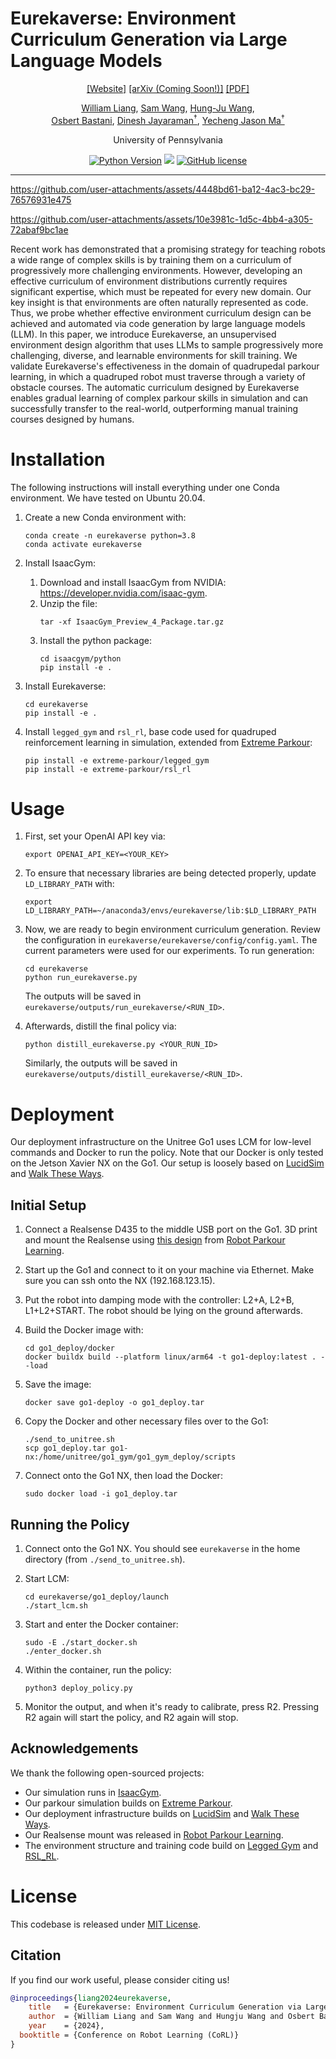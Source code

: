 # Eurekaverse: Environment Curriculum Generation via Large Language Models

<div align="center">

[[Website]](https://eureka-research.github.io/eureka-verse/)
[[arXiv (Coming Soon!)]]()
[[PDF]](https://eureka-research.github.io/eurekaverse/assets/eurekaverse_paper.pdf)

[William Liang](https://willjhliang.github.io), [Sam Wang](https://www.linkedin.com/in/sam-wang-penn), [Hung-Ju Wang](https://www.linkedin.com/in/hungju-wang),<br>
[Osbert Bastani](https://obastani.github.io/), [Dinesh Jayaraman<sup>†</sup>](https://www.seas.upenn.edu/~dineshj/), [Yecheng Jason Ma<sup>†</sup>](https://jasonma2016.github.io/)

University of Pennsylvania

[![Python Version](https://img.shields.io/badge/Python-3.8-blue.svg)](https://github.com/eureka-research/Eurekaverse)
[<img src="https://img.shields.io/badge/Framework-PyTorch-red.svg"/>](https://pytorch.org/)
[![GitHub license](https://img.shields.io/github/license/eureka-research/Eurekaverse)](https://github.com/eureka-research/Eurekaverse/blob/main/LICENSE)

______________________________________________________________________

</div>



https://github.com/user-attachments/assets/4448bd61-ba12-4ac3-bc29-76576931e475

https://github.com/user-attachments/assets/10e3981c-1d5c-4bb4-a305-72abaf9bc1ae




Recent work has demonstrated that a promising strategy for teaching robots a wide range of complex skills is by training them on a curriculum of progressively more challenging environments. However, developing an effective curriculum of environment distributions currently requires significant expertise, which must be repeated for every new domain. Our key insight is that environments are often naturally represented as code. Thus, we probe whether effective environment curriculum design can be achieved and automated via code generation by large language models (LLM). In this paper, we introduce Eurekaverse, an unsupervised environment design algorithm that uses LLMs to sample progressively more challenging, diverse, and learnable environments for skill training. We validate Eurekaverse's effectiveness in the domain of quadrupedal parkour learning, in which a quadruped robot must traverse through a variety of obstacle courses. The automatic curriculum designed by Eurekaverse enables gradual learning of complex parkour skills in simulation and can successfully transfer to the real-world, outperforming manual training courses designed by humans.


# Installation
The following instructions will install everything under one Conda environment. We have tested on Ubuntu 20.04.

1. Create a new Conda environment with:
    ```
    conda create -n eurekaverse python=3.8
    conda activate eurekaverse
    ```

2. Install IsaacGym:
    1. Download and install IsaacGym from NVIDIA: https://developer.nvidia.com/isaac-gym.
    2. Unzip the file:
        ```
        tar -xf IsaacGym_Preview_4_Package.tar.gz
        ```
    3. Install the python package:
        ```
        cd isaacgym/python
        pip install -e .
        ```

3. Install Eurekaverse:
    ```
    cd eurekaverse
    pip install -e .
    ```

4. Install `legged_gym` and `rsl_rl`, base code used for quadruped reinforcement learning in simulation, extended from [Extreme Parkour](https://github.com/chengxuxin/extreme-parkour):
    ```
    pip install -e extreme-parkour/legged_gym
    pip install -e extreme-parkour/rsl_rl
    ```

# Usage
1. First, set your OpenAI API key via:
    ```
    export OPENAI_API_KEY=<YOUR_KEY>
    ```

2. To ensure that necessary libraries are being detected properly, update `LD_LIBRARY_PATH` with:
    ```
    export LD_LIBRARY_PATH=~/anaconda3/envs/eurekaverse/lib:$LD_LIBRARY_PATH
    ```

3. Now, we are ready to begin environment curriculum generation. Review the configuration in `eurekaverse/eurekaverse/config/config.yaml`. The current parameters were used for our experiments. To run generation:
    ```
    cd eurekaverse
    python run_eurekaverse.py
    ```
    The outputs will be saved in `eurekaverse/outputs/run_eurekaverse/<RUN_ID>`.

4. Afterwards, distill the final policy via:
    ```
    python distill_eurekaverse.py <YOUR_RUN_ID>
    ```
    Similarly, the outputs will be saved in `eurekaverse/outputs/distill_eurekaverse/<RUN_ID>`.

# Deployment
Our deployment infrastructure on the Unitree Go1 uses LCM for low-level commands and Docker to run the policy. Note that our Docker is only tested on the Jetson Xavier NX on the Go1. Our setup is loosely based on [LucidSim](https://github.com/lucidsim/lucidsim) and [Walk These Ways](https://github.com/Improbable-AI/walk-these-ways).

## Initial Setup

1. Connect a Realsense D435 to the middle USB port on the Go1. 3D print and mount the Realsense using [this design](https://github.com/ZiwenZhuang/parkour/blob/main/go1_ckpts/go1_camMount_30Down.step) from [Robot Parkour Learning](https://github.com/ZiwenZhuang/parkour).

2. Start up the Go1 and connect to it on your machine via Ethernet. Make sure you can ssh onto the NX (192.168.123.15).

3. Put the robot into damping mode with the controller: L2+A, L2+B, L1+L2+START. The robot should be lying on the ground afterwards.

4. Build the Docker image with:
    ```
    cd go1_deploy/docker
    docker buildx build --platform linux/arm64 -t go1-deploy:latest . --load
    ```

5. Save the image:
    ```
    docker save go1-deploy -o go1_deploy.tar
    ```

6. Copy the Docker and other necessary files over to the Go1:
    ```
    ./send_to_unitree.sh
    scp go1_deploy.tar go1-nx:/home/unitree/go1_gym/go1_gym_deploy/scripts
    ```

6. Connect onto the Go1 NX, then load the Docker:
    ```
    sudo docker load -i go1_deploy.tar
    ```

## Running the Policy

1. Connect onto the Go1 NX. You should see `eurekaverse` in the home directory (from `./send_to_unitree.sh`).

2. Start LCM:
    ```
    cd eurekaverse/go1_deploy/launch
    ./start_lcm.sh
    ```

3. Start and enter the Docker container:
    ```
    sudo -E ./start_docker.sh
    ./enter_docker.sh
    ```

4. Within the container, run the policy:
    ```
    python3 deploy_policy.py
    ```

5. Monitor the output, and when it's ready to calibrate, press R2. Pressing R2 again will start the policy, and R2 again will stop.

## Acknowledgements

We thank the following open-sourced projects:
* Our simulation runs in [IsaacGym](https://developer.nvidia.com/isaac-gym).
* Our parkour simulation builds on [Extreme Parkour](https://github.com/chengxuxin/extreme-parkour).
* Our deployment infrastructure builds on [LucidSim](https://github.com/lucidsim/lucidsim) and [Walk These Ways](https://github.com/Improbable-AI/walk-these-ways).
* Our Realsense mount was released in [Robot Parkour Learning](https://github.com/ZiwenZhuang/parkour).
* The environment structure and training code build on [Legged Gym](https://github.com/leggedrobotics/legged_gym) and [RSL_RL](https://github.com/leggedrobotics/rsl_rl).

# License
This codebase is released under [MIT License](LICENSE).

## Citation
If you find our work useful, please consider citing us!
```bibtex
@inproceedings{liang2024eurekaverse,
    title   = {Eurekaverse: Environment Curriculum Generation via Large Language Models},
    author  = {William Liang and Sam Wang and Hungju Wang and Osbert Bastani and Dinesh Jayaraman and Jason Ma}
    year    = {2024},
  booktitle = {Conference on Robot Learning (CoRL)}
}
```
